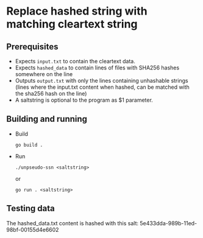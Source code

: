 # Replace hashed string with matching cleartext string

## Prerequisites

* Expects `input.txt` to contain the cleartext data.
* Expects `hashed_data` to contain lines of files with SHA256 hashes somewhere on the line
* Outputs `output.txt` with only the lines containing unhashable strings (lines where the input.txt content when hashed, can be matched with the sha256 hash on the line)
* A saltstring is optional to the program as $1 parameter.

## Building and running

* Build

    `go build .`

* Run

    `./unpseudo-ssn <saltstring>`

    or

    `go run . <saltstring>`

## Testing data
The hashed_data.txt content is hashed with this salt: 5e433dda-989b-11ed-98bf-00155d4e6602